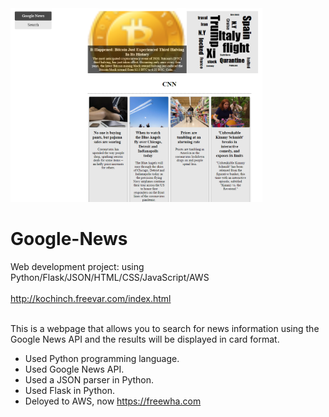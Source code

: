 <img src="screenshot.png" width="80%">

# Google-News
Web development project: using Python/Flask/JSON/HTML/CSS/JavaScript/AWS
</br></br>
http://kochinch.freevar.com/index.html
</br>
</br>

This is a webpage that allows you to search for news information using the Google News API and the results will be displayed in card format.

- Used Python programming language.
- Used Google News API.
- Used a JSON parser in Python.
- Used Flask in Python.
- Deloyed to AWS, now https://freewha.com

